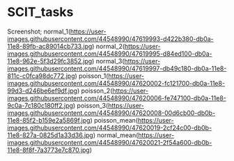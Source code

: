 # SCIT_tasks
Screenshot;
normal_1(https://user-images.githubusercontent.com/44548990/47619993-d422b380-db0a-11e8-89fb-ac89014cb733.jpg)
normal_2(https://user-images.githubusercontent.com/44548990/47619995-d84ed100-db0a-11e8-962e-5f3d29fc3852.jpg)
normal_3(https://user-images.githubusercontent.com/44548990/47619997-db49c180-db0a-11e8-811c-c0fca98dc772.jpg)
poisson_1(https://user-images.githubusercontent.com/44548990/47620002-fc121700-db0a-11e8-99d3-d246be6ef9df.jpg)
poisson_2(https://user-images.githubusercontent.com/44548990/47620006-fe747100-db0a-11e8-9c0a-7c180c180ff2.jpg)
poisson_3(https://user-images.githubusercontent.com/44548990/47620008-00d6cb00-db0b-11e8-85f2-b159e2a5869f.jpg)
poisson_mean(https://user-images.githubusercontent.com/44548990/47620019-2cf24c00-db0b-11e8-827a-0825d1a33d36.jpg)
normal_mean(https://user-images.githubusercontent.com/44548990/47620021-2f54a600-db0b-11e8-8f8f-7a3773e7c870.jpg)
